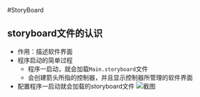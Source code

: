 #StoryBoard

## storyboard文件的认识
- 作用：描述软件界面
- 程序启动的简单过程
    - 程序一启动，就会加载`Main.storyboard`文件
    - 会创建箭头所指的控制器，并且显示控制器所管理的软件界面
- 配置程序一启动就会加载的storyboard文件
![截图](/images/ocDay1/a1/Snip20150616_115.png)
